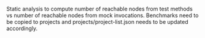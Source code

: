 Static analysis to compute number of reachable nodes from test methods vs number of reachable nodes from mock invocations. 
Benchmarks need to be copied to projects and projects/project-list.json needs to be updated accordingly.
